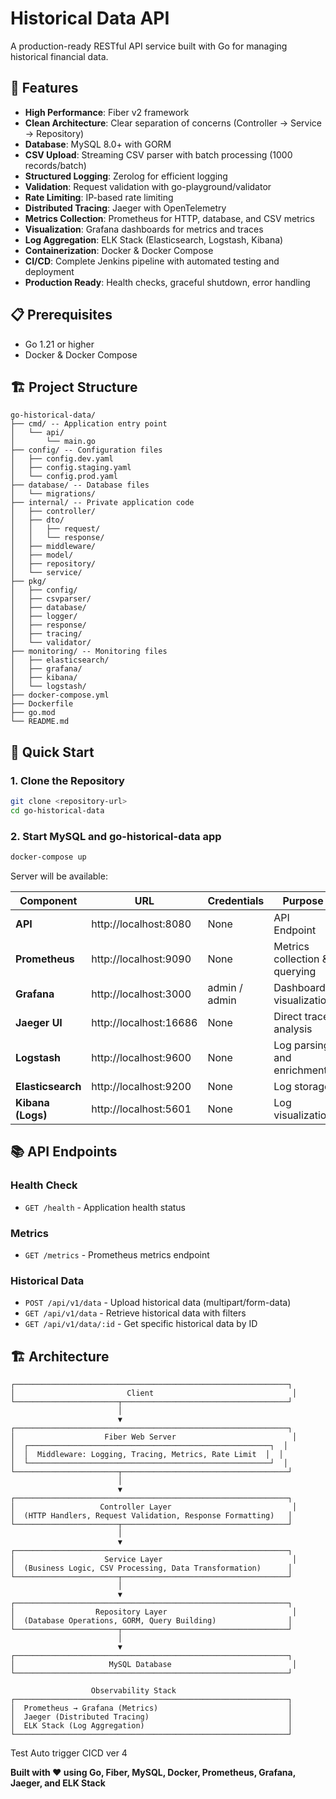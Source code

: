 # Historical Data API

A production-ready RESTful API service built with Go for managing historical financial data.

## 🚀 Features

- **High Performance**: Fiber v2 framework
- **Clean Architecture**: Clear separation of concerns (Controller → Service → Repository)
- **Database**: MySQL 8.0+ with GORM
- **CSV Upload**: Streaming CSV parser with batch processing (1000 records/batch)
- **Structured Logging**: Zerolog for efficient logging
- **Validation**: Request validation with go-playground/validator
- **Rate Limiting**: IP-based rate limiting
- **Distributed Tracing**: Jaeger with OpenTelemetry
- **Metrics Collection**: Prometheus for HTTP, database, and CSV metrics
- **Visualization**: Grafana dashboards for metrics and traces
- **Log Aggregation**: ELK Stack (Elasticsearch, Logstash, Kibana)
- **Containerization**: Docker & Docker Compose
- **CI/CD**: Complete Jenkins pipeline with automated testing and deployment
- **Production Ready**: Health checks, graceful shutdown, error handling

## 📋 Prerequisites
- Go 1.21 or higher
- Docker & Docker Compose

## 🏗️ Project Structure

```
go-historical-data/
├── cmd/ -- Application entry point
│   └── api/
│       └── main.go
├── config/ -- Configuration files
│   ├── config.dev.yaml
│   ├── config.staging.yaml
│   └── config.prod.yaml
├── database/ -- Database files
│   └── migrations/
├── internal/ -- Private application code
│   ├── controller/
│   ├── dto/
│   │   ├── request/
│   │   └── response/
│   ├── middleware/
│   ├── model/
│   ├── repository/
│   └── service/
├── pkg/
│   ├── config/
│   ├── csvparser/
│   ├── database/
│   ├── logger/
│   ├── response/
│   ├── tracing/
│   └── validator/
├── monitoring/ -- Monitoring files
│   ├── elasticsearch/
│   ├── grafana/
│   ├── kibana/
│   └── logstash/
├── docker-compose.yml
├── Dockerfile
├── go.mod
└── README.md
```

## 🚦 Quick Start

### 1. Clone the Repository

```bash
git clone <repository-url>
cd go-historical-data
```

### 2. Start MySQL and go-historical-data app

```bash
docker-compose up
```

Server will be available:

| Component | URL | Credentials | Purpose |
|-----------|-----|-------------|---------|
| **API** | http://localhost:8080 | None | API Endpoint |    
| **Prometheus** | http://localhost:9090 | None | Metrics collection & querying |
| **Grafana** | http://localhost:3000 | admin / admin | Dashboard visualization |
| **Jaeger UI** | http://localhost:16686 | None | Direct trace analysis |
| **Logstash** | http://localhost:9600 | None | Log parsing and enrichment |
| **Elasticsearch** | http://localhost:9200 | None | Log storage |
| **Kibana (Logs)** | http://localhost:5601 | None | Log visualization |

## 📚 API Endpoints

### Health Check
- `GET /health` - Application health status

### Metrics
- `GET /metrics` - Prometheus metrics endpoint

### Historical Data
- `POST /api/v1/data` - Upload historical data (multipart/form-data)
- `GET /api/v1/data` - Retrieve historical data with filters
- `GET /api/v1/data/:id` - Get specific historical data by ID

## 🏗️ Architecture

```
┌─────────────────────────────────────────────────────────────┐
│                         Client                               │
└───────────────────────┬─────────────────────────────────────┘
                        │
                        ▼
┌─────────────────────────────────────────────────────────────┐
│                    Fiber Web Server                          │
│  ┌──────────────────────────────────────────────────────┐  │
│  │  Middleware: Logging, Tracing, Metrics, Rate Limit  │  │
│  └──────────────────────────────────────────────────────┘  │
└───────────────────────┬─────────────────────────────────────┘
                        │
                        ▼
┌─────────────────────────────────────────────────────────────┐
│                   Controller Layer                           │
│  (HTTP Handlers, Request Validation, Response Formatting)   │
└───────────────────────┬─────────────────────────────────────┘
                        │
                        ▼
┌─────────────────────────────────────────────────────────────┐
│                    Service Layer                             │
│  (Business Logic, CSV Processing, Data Transformation)      │
└───────────────────────┬─────────────────────────────────────┘
                        │
                        ▼
┌─────────────────────────────────────────────────────────────┐
│                  Repository Layer                            │
│  (Database Operations, GORM, Query Building)                │
└───────────────────────┬─────────────────────────────────────┘
                        │
                        ▼
┌─────────────────────────────────────────────────────────────┐
│                     MySQL Database                           │
└─────────────────────────────────────────────────────────────┘

                  Observability Stack
┌─────────────────────────────────────────────────────────────┐
│  Prometheus → Grafana (Metrics)                             │
│  Jaeger (Distributed Tracing)                               │
│  ELK Stack (Log Aggregation)                                │
└─────────────────────────────────────────────────────────────┘
```
Test Auto trigger CICD ver 4

**Built with ❤️ using Go, Fiber, MySQL, Docker, Prometheus, Grafana, Jaeger, and ELK Stack**
